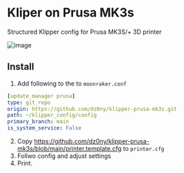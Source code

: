 # Kliper on Prusa MK3s
Structured Klipper config for Prusa MK3S/+ 3D printer

![image](https://user-images.githubusercontent.com/239513/141822711-2818978e-2b87-4110-9b93-e5f489c9cdc7.png)

## Install

1. Add following to the to `moonraker.conf`

```yml
[update_manager prusa]
type: git_repo
origin: https://github.com/dz0ny/klipper-prusa-mk3s.git
path: ~/klipper_config/config
primary_branch: main
is_system_service: False
```

2. Copy https://github.com/dz0ny/klipper-prusa-mk3s/blob/main/printer.template.cfg to `printer.cfg` 
3. Follwo config and adjust settings
4. Print.
